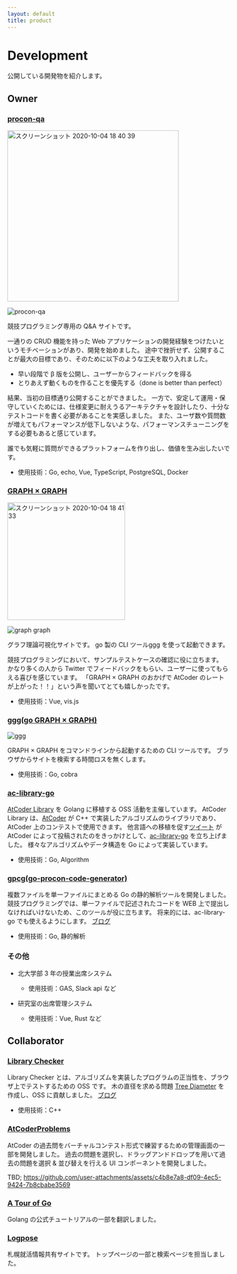 ```yaml
---
layout: default
title: product
---
```


# Development
公開している開発物を紹介します。

## Owner
### [procon-qa](https://procon-qa.herokuapp.com/#/)
<img width="387" alt="スクリーンショット 2020-10-04 18 40 39" src="https://user-images.githubusercontent.com/47474057/95012165-219de880-0671-11eb-953c-e922506883a7.png">

![procon-qa](https://user-images.githubusercontent.com/47474057/95019358-d3540e00-069f-11eb-853b-aa5ac7dd1479.gif)


競技プログラミング専用の Q&A サイトです。

一通りの CRUD 機能を持った Web アプリケーションの開発経験をつけたいというモチベーションがあり、開発を始めました。
途中で挫折せず、公開することが最大の目標であり、そのために以下のような工夫を取り入れました。

- 早い段階で β 版を公開し、ユーザーからフィードバックを得る
- とりあえず動くものを作ることを優先する（done is better than perfect）

結果、当初の目標通り公開することができました。
一方で、安定して運用・保守していくためには、仕様変更に耐えうるアーキテクチャを設計したり、十分なテストコードを書く必要があることを実感しました。
また、ユーザ数や質問数が増えてもパフォーマンスが低下しないような、パフォーマンスチューニングをする必要もあると感じています。

誰でも気軽に質問ができるプラットフォームを作り出し、価値を生み出したいです。

 - 使用技術：Go, echo, Vue, TypeScript, PostgreSQL, Docker

### [GRAPH × GRAPH](https://hello-world-494ec.firebaseapp.com/)
<img width="266" alt="スクリーンショット 2020-10-04 18 41 33" src="https://user-images.githubusercontent.com/47474057/95012181-4003e400-0671-11eb-8932-18a1535a6deb.png">

![graph graph](https://user-images.githubusercontent.com/47474057/95019467-6f7e1500-06a0-11eb-8b94-92ea1b3efc51.gif)

グラフ理論可視化サイトです。
go 製の CLI ツール[ggg](https://github.com/monkukui/ggg) を使って起動できます。

競技プログラミングにおいて、サンプルテストケースの確認に役に立ちます。
かなり多くの人から Twitter でフィードバックをもらい、ユーザーに使ってもらえる喜びを感じています。
「GRAPH × GRAPH のおかげで AtCoder のレートが上がった！！」という声を聞いてとても嬉しかったです。

 - 使用技術：Vue, vis.js

### [ggg(go GRAPH × GRAPH)](https://github.com/monkukui/ggg)
![ggg](https://user-images.githubusercontent.com/47474057/95019098-83c11280-069e-11eb-9754-1341b13ede1b.gif)

GRAPH × GRAPH をコマンドラインから起動するための CLI ツールです。
ブラウザからサイトを検索する時間ロスを無くします。

 - 使用技術：Go, cobra
 
### [ac-library-go](https://github.com/monkukui/ac-library-go)
[AtCoder Library](https://atcoder.jp/posts/517) を Golang に移植する OSS 活動を主催しています。
AtCoder Library は、[AtCoder](https://atcoder.jp/) が C++ で実装したアルゴリズムのライブラリであり、AtCoder 上のコンテストで使用できます。
他言語への移植を促す[ツイート](https://twitter.com/atcoder/status/1302977048017694720?s=20) が AtCoder によって投稿されたのをきっかけとして、[ac-library-go](https://github.com/monkukui/ac-library-go) を立ち上げました。
様々なアルゴリズムやデータ構造を Go によって実装しています。

 - 使用技術：Go, Algorithm

### [gpcg(go-procon-code-generator)](https://github.com/monkukui/gpcg)
複数ファイルを単一ファイルにまとめる Go の静的解析ツールを開発しました。
競技プログラミングでは、単一ファイルで記述されたコードを WEB 上で提出しなければいけないため、このツールが役に立ちます。
将来的には、ac-library-go でも使えるようにします。
[ブログ](https://monkukui.hatenablog.com/entry/2020/09/07/183114)

 - 使用技術：Go, 静的解析

### その他
- 北大学部 3 年の授業出席システム
    - 使用技術：GAS, Slack api など

- 研究室の出席管理システム
    - 使用技術：Vue, Rust など

## Collaborator
### [Library Checker](https://judge.yosupo.jp/)
Library Checker とは、アルゴリズムを実装したプログラムの正当性を、ブラウザ上でテストするための OSS です。
木の直径を求める問題 [Tree Diameter](https://judge.yosupo.jp/) を作成し、OSS に貢献しました。
[ブログ](https://monkukui.hatenablog.com/entry/2020/05/21/133032)

- 使用技術：C++

### [AtCoderProblems](https://kenkoooo.com/atcoder/#/table/)
AtCoder の過去問をバーチャルコンテスト形式で練習するための管理画面の一部を開発しました。
過去の問題を選択し、ドラッグアンドドロップを用いて過去の問題を選択 & 並び替えを行える UI コンポーネントを開発しました。

TBD;
https://github.com/user-attachments/assets/c4b8e7a8-df09-4ec5-9424-7b8cbabe3569

### [A Tour of Go](https://go-tour-jp.appspot.com/concurrency/7)
Golang の公式チュートリアルの一部を翻訳しました。

### [Logpose](https://logpose-13labo.firebaseapp.com/)
札幌就活情報共有サイトです。
トップページの一部と検索ページを担当しました。

